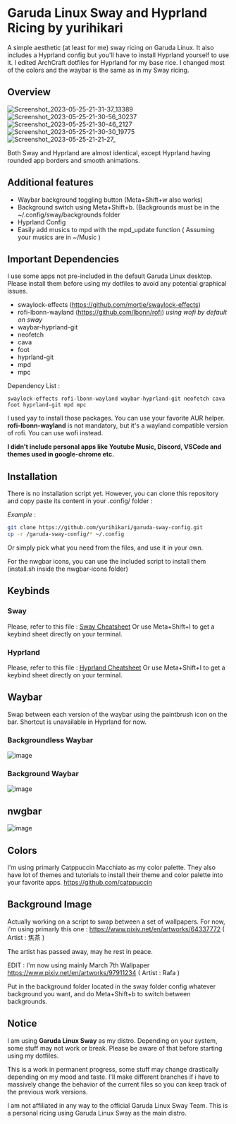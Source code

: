 # Garuda Linux Sway and Hyprland Ricing by yurihikari

A simple aesthetic (at least for me) sway ricing on Garuda Linux. It also includes a Hyprland config but you'll have to install Hyprland yourself to use it.
I edited ArchCraft dotfiles for Hyprland for my base rice. I changed most of the colors and the waybar is the same as in my Sway ricing.

## Overview
![Screenshot_2023-05-25-21-31-37_13389](https://github.com/yurihikari/garuda-sway-config/assets/83579522/5e179d2f-0702-462d-8b86-d4cf3e1f4917)
![Screenshot_2023-05-25-21-30-56_30237](https://github.com/yurihikari/garuda-sway-config/assets/83579522/9a36bf1e-a72a-4272-9740-74874f2c1cc8)
![Screenshot_2023-05-25-21-30-46_2127](https://github.com/yurihikari/garuda-sway-config/assets/83579522/bd63818a-826e-4526-b680-8b5f44988d12)
![Screenshot_2023-05-25-21-30-30_19775](https://github.com/yurihikari/garuda-sway-config/assets/83579522/985f283f-3712-42d7-b25e-7f83fed982b0)
![Screenshot_2023-05-25-21-21-27_](https://github.com/yurihikari/garuda-sway-config/assets/83579522/f7e0e5f1-c0ef-4e44-9350-10199857992f)

Both Sway and Hyprland are almost identical, except Hyprland having rounded app borders and smooth animations.

## Additional features
- Waybar background toggling button (Meta+Shift+w also works)
- Background switch using Meta+Shift+b. (Backgrounds must be in the ~/.config/sway/backgrounds folder
- Hyprland Config
- Easily add musics to mpd with the mpd_update function ( Assuming your musics are in ~/Music )

## Important Dependencies
I use some apps not pre-included in the default Garuda Linux desktop. Please install them before using my dotfiles
to avoid any potential graphical issues.
- swaylock-effects (https://github.com/mortie/swaylock-effects)
- rofi-lbonn-wayland (https://github.com/lbonn/rofi) *using wofi by default on sway*
- waybar-hyprland-git 
- neofetch
- cava
- foot
- hyprland-git
- mpd
- mpc

Dependency List :
```
swaylock-effects rofi-lbonn-wayland waybar-hyprland-git neofetch cava foot hyprland-git mpd mpc
```

I used yay to install those packages. You can use your favorite AUR helper.
**rofi-lbonn-wayland** is not mandatory, but it's a wayland compatible version of rofi. You can use wofi instead.

**I didn't include personal apps like Youtube Music, Discord, VSCode and themes used in google-chrome etc.**

## Installation
There is no installation script yet. However, you can clone this repository and copy paste its content in your .config/ folder :

*Example* :
```bash
git clone https://github.com/yurihikari/garuda-sway-config.git
cp -r /garuda-sway-config/* ~/.config
```

Or simply pick what you need from the files, and use it in your own.

For the nwgbar icons, you can use the included script to install them (install.sh inside the nwgbar-icons folder)

## Keybinds

### Sway
Please, refer to this file : [Sway Cheatsheet](https://github.com/yurihikari/garuda-sway-config/blob/master/sway/cheatsheet.md)
Or use Meta+Shift+I to get a keybind sheet directly on your terminal.

### Hyprland
Please, refer to this file : [Hyprland Cheatsheet](https://github.com/yurihikari/garuda-sway-config/blob/master/hypr/cheatsheet.md)
Or use Meta+Shift+I to get a keybind sheet directly on your terminal.

## Waybar
Swap between each version of the waybar using the paintbrush icon on the bar.
Shortcut is unavailable in Hyprland for now.

### Backgroundless Waybar
![image](https://github.com/yurihikari/garuda-sway-config/assets/83579522/c996f39f-6508-4f23-b707-f7a8778f5ff4)

### Background Waybar
![image](https://github.com/yurihikari/garuda-sway-config/assets/83579522/32f7b93b-b3c1-46f9-840b-407ce1a2da6d)

## nwgbar
![image](https://github.com/yurihikari/garuda-sway-config/assets/83579522/bf02deae-1b64-4ace-b151-df30459ec464)

## Colors
I'm using primarly Catppuccin Macchiato as my color palette. They also have lot of themes and tutorials
to install their theme and color palette into your favorite apps.
https://github.com/catppuccin

## Background Image
Actually working on a script to swap between a set of wallpapers. For now, i'm using primarly this one :
https://www.pixiv.net/en/artworks/64337772 ( Artist : 焦茶 )

The artist has passed away, may he rest in peace.

EDIT : I'm now using mainly March 7th Wallpaper
https://www.pixiv.net/en/artworks/97911234 ( Artist : Rafa )

Put in the background folder located in the sway folder config whatever background you want, and do Meta+Shift+b to switch between backgrounds.

## Notice
I am using **Garuda Linux Sway** as my distro. Depending on your system, some stuff may not work or break.
Please be aware of that before starting using my dotfiles.

This is a work in permanent progress, some stuff may change drastically depending on my mood and taste.
I'll make different branches if i have to massively change the behavior of the current files so you can
keep track of the previous work versions.

I am not affiliated in any way to the official Garuda Linux Sway Team. This is a personal ricing using Garuda Linux Sway as the main distro.
